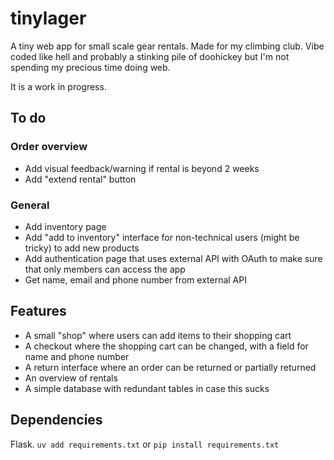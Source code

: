 # tinylager
A tiny web app for small scale gear rentals. Made for my climbing club. Vibe coded like hell and probably a stinking pile of doohickey but I'm not spending my precious time doing web.

It is a work in progress.

## To do
### Order overview
- Add visual feedback/warning if rental is beyond 2 weeks
- Add "extend rental" button

### General
- Add inventory page
- Add "add to inventory" interface for non-technical users (might be tricky) to add new products
- Add authentication page that uses external API with OAuth to make sure that only members can access the app
- Get name, email and phone number from external API

## Features
- A small "shop" where users can add items to their shopping cart
- A checkout where the shopping cart can be changed, with a field for name and phone number
- A return interface where an order can be returned or partially returned
- An overview of rentals
- A simple database with redundant tables in case this sucks

## Dependencies
Flask.
```uv add requirements.txt```
or
```pip install requirements.txt```
